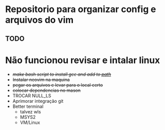 # Repositorio para organizar config e arquivos do vim

## TODO

# Não funcionou revisar e intalar linux
- ~~_make bash script to install gcc and add to [path](https://stackoverflow.com/questions/9546325/adding-a-directory-to-the-path-environment-variable-in-windows)_~~
- ~~Instalar neovim na maquina~~
- ~~pegar os arquivos e levar para o local certo~~
- ~~colocar dependencias no mason~~
- TROCAR NULL_LS
- Aprimorar integração git
- Better terminal
  - talvez wls
  - MSYS2
  - VM/Linux
